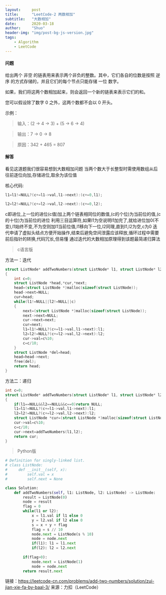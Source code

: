 ```yaml
---
layout: 	post
title: 		"LeetCode-2 两数相加"
subtitle: 	"大数相加"
date:       2020-03-18
author:     "Shuo"
header-img: "img/post-bg-js-version.jpg"
tags:
    - Algorithm
	- LeetCode
---
```


#### 问题

给出两个 非空 的链表用来表示两个非负的整数。其中，它们各自的位数是按照 逆序 的方式存储的，并且它们的每个节点只能存储 一位 数字。

如果，我们将这两个数相加起来，则会返回一个新的链表来表示它们的和。

您可以假设除了数字 0 之外，这两个数都不会以 0 开头。

示例：

> 输入：(2 -> 4 -> 3) + (5 -> 6 -> 4)

> 输出：7 -> 0 -> 8

> 原因：342 + 465 = 807

#### 解答

看见这道题我们很容易想到大数相加问题
当两个数大于长整型时需使用数组从后往前逐位向加,存储进位,取余为该位值

核心代码:

```c
l1=l1!=NULL?(c+=l1->val,l1->next):(c+=0,l1); 

l2=l2!=NULL?(c+=l2->val,l2->next):(c+=0,l2);
```

c即进位,上一位的进位(c值)加上两个链表相同位的数值,(c的个位)为当前位的值,(c的十位)为当前位的进位
利用三目运算符,如果l1为空说明l1加完了,就给进位加0(不变),l1始终不变,不为空则加l1当前位值,l1移向下一位,l2同理,直到l1,l2为空,c为0
迭代申请了虚拟头结点方便开始操作,结束后避免空间泄露应该释放,循环过程中需要前后指针的转换,代码冗长,但易懂
通过迭代的大数相加原理得到该题最简递归算法

>c语言版

方法一：迭代


```c
struct ListNode* addTwoNumbers(struct ListNode* l1, struct ListNode* l2)
{
	int c=0;
	struct ListNode *head,*cur,*next;
	head=(struct ListNode *)malloc(sizeof(struct ListNode));
	head->next=NULL;
	cur=head;
	while(l1!=NULL||l2!=NULL||c)
	{
    	next=(struct ListNode *)malloc(sizeof(struct ListNode));
    	next->next=NULL;
    	cur->next=next;
    	cur=next;
    	l1=l1!=NULL?(c+=l1->val,l1->next):l1;
    	l2=l2!=NULL?(c+=l2->val,l2->next):l2;
    	cur->val=c%10;
    	c=c/10;
	}
	struct ListNode *del=head;
	head=head->next;
	free(del);
	return head;
}
```


方法二：递归

```c
int c=0;
struct ListNode* addTwoNumbers(struct ListNode* l1, struct ListNode* l2)
{
	if(l1==NULL&&l2==NULL&&c==0)return NULL;
	l1=l1!=NULL?(c+=l1->val,l1->next):l1;
	l2=l2!=NULL?(c+=l2->val,l2->next):l2;
	struct ListNode *cur=(struct ListNode *)malloc(sizeof(struct ListNode));
	cur->val=c%10;
	c=c/10;
	cur->next=addTwoNumbers(l1,l2);
	return cur;
}
```


>Python版


```python
# Definition for singly-linked list.
# class ListNode:
#     def __init__(self, x):
#         self.val = x
#         self.next = None

class Solution:
	def addTwoNumbers(self, l1: ListNode, l2: ListNode) -> ListNode:
    	result = ListNode(0)
    	node = result
    	flag = 0
    	while(l1 or l2):
        	x = l1.val if l1 else 0
        	y = l2.val if l2 else 0
        	s = x + y + flag
        	flag = s // 10
        	node.next = ListNode(s % 10)
        	node = node.next
        	if(l1): l1 = l1.next
        	if(l2): l2 = l2.next 
            
    	if(flag>0):
        	node.next = ListNode(1)
        	node = node.next
    	return result.next
```


链接：https://leetcode-cn.com/problems/add-two-numbers/solution/zui-jian-xie-fa-by-baal-3/
来源：力扣（LeetCode）


